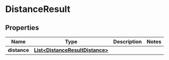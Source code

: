 # DistanceResult

## Properties
Name | Type | Description | Notes
------------ | ------------- | ------------- | -------------
**distance** | [**List&lt;DistanceResultDistance&gt;**](DistanceResultDistance.md) |  | 

